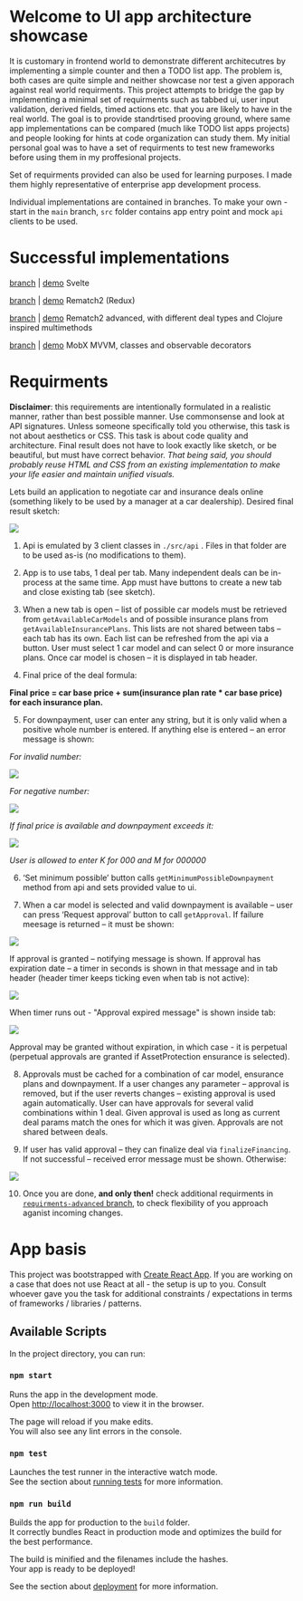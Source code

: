 # Welcome to UI app architecture showcase

It is customary in frontend world to demonstrate different architecutres by implementing a simple counter and then a TODO list app. The problem is, both cases are quite simple and neither showcase nor test a given apporach against real world requirments. This project attempts to bridge the gap by implementing a minimal set of requirments such as tabbed ui, user input validation, derived fields, timed actions etc. that you are likely to have in the real world. The goal is to provide standrtised prooving ground, where same app implementations can be compared (much like TODO list apps projects) and people looking for hints at code organization can study them. My initial personal goal was to have a set of requirments to test new frameworks before using them in my proffesional projects.

Set of requirments provided can also be used for learning purposes. I made them highly representative of enterprise app development process. 

Individual implementations are contained in branches. To make your own - start in the `main` branch, `src` folder contains app entry point and mock `api` clients to be used.  

# Successful implementations

[branch](https://github.com/IKoshelev/ui-app-architecture-showcases/tree/svelte) | [demo](https://uiappashowcases.blob.core.windows.net/$web/svelte/index.html) Svelte

[branch](https://github.com/IKoshelev/ui-app-architecture-showcases/tree/rematch2) | [demo](https://uiappashowcases.blob.core.windows.net/$web/rematch2/index.html) Rematch2 (Redux)

[branch](https://github.com/IKoshelev/ui-app-architecture-showcases/tree/rematch2-advanced) | [demo](https://uiappashowcases.blob.core.windows.net/$web/rematch2-advanced/index.html) Rematch2 advanced, with different deal types and Clojure inspired multimethods

[branch](https://github.com/IKoshelev/ui-app-architecture-showcases/tree/mobx-mvvm) | [demo](https://uiappashowcases.blob.core.windows.net/$web/mobx-mvvm/index.html) MobX MVVM, classes and observable decorators

# Requirments

**Disclaimer**: this requirements are intentionally formulated in a realistic manner, rather than best possible manner. Use commonsense and look at API signatures. Unless someone specifically told you otherwise, this task is not about aesthetics or CSS. This task is about code quality and architecture. Final result does not have to look exactly like sketch, or be beautiful, but must have correct behavior.
*That being said, you should probably reuse HTML and CSS from an existing implementation to make your life easier and maintain unified visuals.*

Lets build an application to negotiate car and insurance deals online (something likely to be used by a manager at a car dealership). Desired final result sketch: 

![](/requirments-sketches/1.png)

1.	Api is emulated by 3 client classes in `./src/api` . Files in that folder are to be used as-is (no modifications to them).

2.	App is to use tabs, 1 deal per tab. Many independent deals can be in-process at the same time. App must have buttons to create a new tab and close existing tab (see sketch).

3.	When a new tab is open – list of possible car models must be retrieved from `getAvailableCarModels` and of possible insurance plans from `getAvailableInsurancePlans`. This lists are not shared between tabs – each tab has its own. Each list can be refreshed from the api via a button. User must select 1 car model and can select 0 or more insurance plans. Once car model is chosen – it is displayed in tab header.

4.	Final price of the deal formula: 

**Final price = car base price + sum(insurance plan rate * car base price) for each insurance plan.**

5.	For downpayment, user can enter any string, but it is only valid when a positive whole number is entered. If anything else is entered – an error message is shown:

*For invalid number:*

![](/requirments-sketches/2.png)

*For negative number:*

![](/requirments-sketches/3.png)

*If final price is available and downpayment exceeds it:*

![](/requirments-sketches/4.png)

*User is allowed to enter K for 000 and M for 000000*

6.	‘Set minimum possible’ button calls `getMinimumPossibleDownpayment` method from api and sets provided value to ui.

7.	When a car model is selected and valid downpayment is available – user can press ‘Request approval’ button to call `getApproval`. If failure meesage is returned – it must be shown:

![](/requirments-sketches/5.png)

If approval is granted – notifying message is shown. If approval has expiration date – a timer in seconds is shown in that message and in tab header (header timer keeps ticking even when tab is not active):

![](/requirments-sketches/6.png)

When timer runs out - "Approval expired message" is shown inside tab:

![](/requirments-sketches/7.png)

Approval may be granted without expiration, in which case - it is perpetual (perpetual approvals are granted if AssetProtection ensurance is selected). 

8.	Approvals must be cached for a combination of car model, ensurance plans and downpayment. If a user changes any parameter – approval is removed, but if the user reverts changes – existing approval is used again automatically. User can have approvals for several valid combinations within 1 deal. Given approval is used as long as current deal params match the ones for which it was given. Approvals are not shared between deals. 

9.	If user has valid approval – they can finalize deal via `finalizeFinancing`. If not successful – received error message must be shown. Otherwise:

![](/requirments-sketches/8.png)

10. Once you are done, **and only then!** check additional requirments in [`requirments-advanced` branch](https://github.com/IKoshelev/ui-app-architecture-showcases/tree/requirments-advanced), to check flexibility of you approach aganist incoming changes.

# App basis

This project was bootstrapped with [Create React App](https://github.com/facebook/create-react-app). If you are working on a case that does not use React at all - the setup is up to you. Consult whoever gave you the task for additional constraints / expectations in terms of frameworks / libraries / patterns. 

## Available Scripts

In the project directory, you can run:

### `npm start`

Runs the app in the development mode.<br />
Open [http://localhost:3000](http://localhost:3000) to view it in the browser.

The page will reload if you make edits.<br />
You will also see any lint errors in the console.

### `npm test`

Launches the test runner in the interactive watch mode.<br />
See the section about [running tests](https://facebook.github.io/create-react-app/docs/running-tests) for more information.

### `npm run build`

Builds the app for production to the `build` folder.<br />
It correctly bundles React in production mode and optimizes the build for the best performance.

The build is minified and the filenames include the hashes.<br />
Your app is ready to be deployed!

See the section about [deployment](https://facebook.github.io/create-react-app/docs/deployment) for more information.

